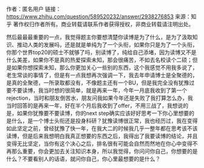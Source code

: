 作者：匿名用户
链接：https://www.zhihu.com/question/589520232/answer/2938276853
来源：知乎
著作权归作者所有。商业转载请联系作者获得授权，非商业转载请注明出处。

然后最最最重要的一点，我觉得题主你要想清楚你读博是为了什么，是为了汲取知识、推动人类的发展吗，还是就是单纯为了一个头衔，如果你只是为了一个头衔，你那个世界top20的硕士不就够了吗，别读博了，纯给自己添堵，因为读博又不是什么美差，如果你不是真的热爱探索未知，那会很痛苦，不如去名校读个二硕；但是如果你想探索未知，那么你更加关心一些别的东西，这个我感觉不用我多说了，老生常谈的事情了，但是有一点我想再次强调一下，我去年申请博士是全聚德的，是真的全聚德，一所录取都没有，不像题主还有一个BU，但是我完全没有犹豫过要不要读博，我当时想的很简单，就是再来一年，今年一月底我收到了第一个rejection，当时和朋友倒苦水，朋友问我如果今年还是失败了我打算怎么办，我当时回答的是再来一年，好在半个月后我收到了offer，不用三战了，我想说的是，如果你犹豫要不要读博，你的next step确实应该好好思考一下你心里想要的是什么，是一个博士头衔还是投身科研？犹豫读博很正常，我也经历过，我在变得如此坚定之前，曾经犹豫了快一年，在我大二的时候我几乎一整年都在思考该不该读博，但是后来我想明白我真正想要的东西之后，我得出了我要读博的结论，并且变得无比坚定，当你有这个决心之后，排名很有可能会自然而然地在你心中变得不再那么重要，你会更加去关注知识本身，所以我觉得，你问问你自己，你想要的是什么？不要看别人的话语，就问你自己，你心里最想要的是什么？
